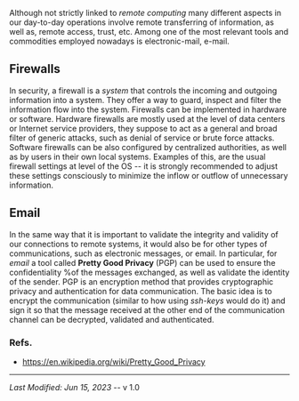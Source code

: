 Although not strictly linked to *remote computing* many different aspects
in our day-to-day operations involve remote transferring of information, as well as, remote access, trust, etc.
Among one of the most relevant tools and commodities employed nowadays is electronic-mail, e-mail.


## Firewalls
In security, a firewall is a *system* that controls the incoming and outgoing information into a system.
They offer a way to guard, inspect and filter the information flow into the system.
Firewalls can be implemented in hardware or software.
Hardware firewalls are mostly used at the level of data centers or Internet service providers, they suppose to act as a general and broad filter of generic attacks, such as denial of service or brute force attacks.
Software firewalls can be also configured by centralized authorities, as well as by users in their own local systems.
Examples of this, are the usual firewall settings at level of the OS -- it is strongly recommended to adjust these settings consciously to minimize the inflow or outflow of unnecessary information.


## Email
In the same way that it is important to validate
the integrity and validity of our connections to remote systems, it would also be for other types
of communications, such as electronic messages, or email.
In particular, for *email* a tool called **Pretty Good Privacy** (PGP) can be used to ensure the confidentiality %of the messages exchanged, as well as validate the identity of the sender.
PGP is an encryption method that provides cryptographic
privacy and authentication for data communication.
The basic idea is to encrypt the communication (similar to how using *ssh-keys*
would do it) and sign it so that the message received at the other end of the
communication channel can be decrypted, validated and authenticated.

### Refs.
   - https://en.wikipedia.org/wiki/Pretty_Good_Privacy


---

*Last Modified: Jun 15, 2023*  --  v 1.0
